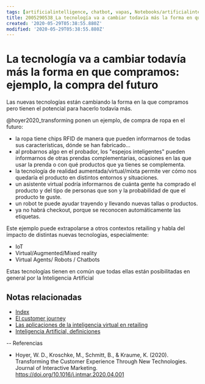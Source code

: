 ```yaml
---
tags: [artificialintelligence, chatbot, vapas, Notebooks/artificialintelligence, virtualagents,  customer journey,]
title: 2005290538_La tecnología va a cambiar todavía más la forma en que compramos
created: '2020-05-29T05:38:55.880Z'
modified: '2020-05-29T05:38:55.880Z'
---
```


# La tecnología va a cambiar todavía más la forma en que compramos: ejemplo, la compra del futuro

Las nuevas tecnologías están cambiando la forma en la que compramos pero tienen el potencial para hacerlo todavía más.

@hoyer2020_transforming ponen un ejemplo, de compra de ropa en el futuro:

- la ropa tiene chips RFID de manera que pueden informarnos de todas sus características, dónde se han fabricado...
- al probarnos algo en el probador, los "espejos inteligentes" pueden informarnos de otras prendas complementarias, ocasiones en las que usar la prenda o con qué productos que ya tienes se complementa.
- la tecnología de realidad aumentada/virtual/mixta permite ver cómo nos quedaría el producto en distintos entornos y situaciones.
- un asistente virtual podría informarnos de cuánta gente ha comprado el producto y del tipo de personas que son y la probabilidad de que el producto te guste.
- un robot te puede ayudar trayendo y llevando nuevas tallas o productos.
- ya no habrá checkout, porque se reconocen automáticamente las etiquetas.

Este ejemplo puede extrapolarse a otros contextos retailing y habla del impacto de distintas nuevas tecnologías, especialmente:

- IoT
- Virtual/Augmented/Mixed reality
- Virtual Agents/ Robots / Chatbots

Estas tecnologías tienen en común que todas ellas están posibilitadas en general por la Inteligencia Artificial


## Notas relacionadas

- [Index](_2003101705_index.md)
- [El customer journey](005021657_customerjourney_social.md)
- [Las aplicaciones de la inteligencia virtual en retailing](2005021646_aplicacionesIA_probadoresvirtuales.md)
- [Inteligencia Artificial, definiciones](2004281158_inteligencia_artificial_quees.md)

--
Referencias
- Hoyer, W. D., Kroschke, M., Schmitt, B., & Kraume, K. (2020). Transforming the Customer Experience Through New Technologies. Journal of Interactive Marketing. https://doi.org/10.1016/j.intmar.2020.04.001
